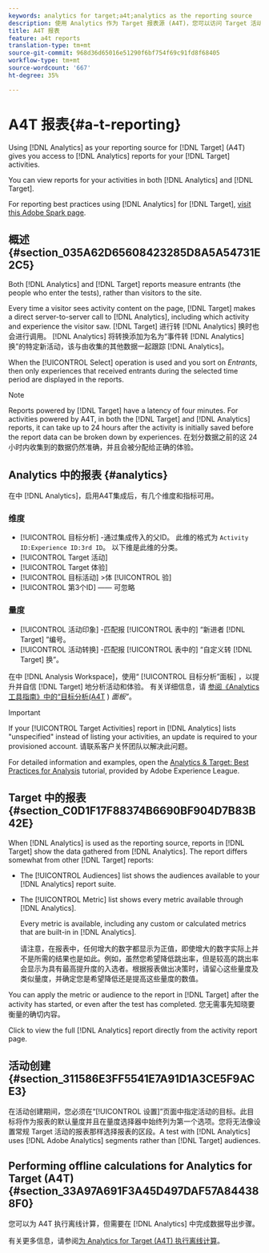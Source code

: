 ```yaml
---
keywords: analytics for target;a4t;analytics as the reporting source
description: 使用 Analytics 作为 Target 报表源 (A4T)，您可以访问 Target 活动的 Analytics 报表。
title: A4T 报表
feature: a4t reports
translation-type: tm+mt
source-git-commit: 968d36d65016e51290f6bf754f69c91fd8f68405
workflow-type: tm+mt
source-wordcount: '667'
ht-degree: 35%

---
```



# A4T 报表{#a-t-reporting}

Using [!DNL Analytics] as your reporting source for [!DNL Target] (A4T) gives you access to [!DNL Analytics] reports for your [!DNL Target] activities.

You can view reports for your activities in both [!DNL Analytics] and [!DNL Target].

For reporting best practices using [!DNL Analytics] for [!DNL Target], [visit this Adobe Spark page](https://spark.adobe.com/page/Lo3Spm4oBOvwF/).

## 概述 {#section_035A62D65608423285D8A5A54731E2C5}

Both [!DNL Analytics] and [!DNL Target] reports measure entrants (the people who enter the tests), rather than visitors to the site.

Every time a visitor sees activity content on the page, [!DNL Target] makes a direct server-to-server call to [!DNL Analytics], including which activity and experience the visitor saw. [!DNL Target] 进行转 [!DNL Analytics] 换时也会进行调用。 [!DNL Analytics] 将转换添加为名为“事件转 [!DNL Analytics] 换”的特定新活动，该与由收集的其他数据一起跟踪 [!DNL Analytics]。

When the [!UICONTROL Select] operation is used and you sort on *Entrants*, then only experiences that received entrants during the selected time period are displayed in the reports.

>[!NOTE]
>
>Reports powered by [!DNL Target] have a latency of four minutes. For activities powered by A4T, in both the [!DNL Target] and [!DNL Analytics] reports, it can take up to 24 hours after the activity is initially saved before the report data can be broken down by experiences. 在划分数据之前的这 24 小时内收集到的数据仍然准确，并且会被分配给正确的体验。

## Analytics 中的报表 {#analytics}

在中 [!DNL Analytics]，启用A4T集成后，有几个维度和指标可用。

### 维度

* [!UICONTROL 目标分析] -通过集成传入的父ID。 此维的格式为 `Activity ID:Experience ID:3rd ID`。 以下维是此维的分类。
* [!UICONTROL Target 活动]
* [!UICONTROL Target 体验]
* [!UICONTROL 目标活动] >体 [!UICONTROL 验]
* [!UICONTROL 第3个ID] —— 可忽略

### 量度

* [!UICONTROL 活动印象] -匹配报 [!UICONTROL 表中的] “新进者 [!DNL Target] ”编号。
* [!UICONTROL 活动转换] -匹配报 [!UICONTROL 表中的] “自定义转 [!DNL Target] 换”。

在中 [!DNL Analysis Workspace]，使用“ [!UICONTROL 目标分析”面板] ，以提升并自信 [!DNL Target] 地分析活动和体验。 有关详细信息，请 [参阅《Analytics工具指南》中的“目标分析(A4T](https://experienceleague.adobe.com/docs/analytics/analyze/analysis-workspace/panels/a4t-panel.html) ) *面板”*。

>[!IMPORTANT]
>
>If your [!UICONTROL Target Activities] report in [!DNL Analytics] lists &quot;unspecified&quot; instead of listing your activities, an update is required to your provisioned account. 请联系客户关怀团队以解决此问题。

For detailed information and examples, open the [Analytics &amp; Target: Best Practices for Analysis](https://spark.adobe.com/page/Lo3Spm4oBOvwF/) tutorial, provided by Adobe Experience League.

## Target 中的报表 {#section_C0D1F17F88374B6690BF904D7B83B42E}

When [!DNL Analytics] is used as the reporting source, reports in [!DNL Target] show the data gathered from [!DNL Analytics]. The report differs somewhat from other [!DNL Target] reports:

* The [!UICONTROL Audiences] list shows the audiences available to your [!DNL Analytics] report suite.
* The [!UICONTROL Metric] list shows every metric available through [!DNL Analytics].

   Every metric is available, including any custom or calculated metrics that are built-in in [!DNL Analytics].

   请注意，在报表中，任何增大的数字都显示为正值，即使增大的数字实际上并不是所需的结果也是如此。例如，虽然您希望降低跳出率，但是较高的跳出率会显示为具有最高提升度的入选者。根据报表做出决策时，请留心这些量度及类似量度，并确定您是希望降低还是提高这些量度的数值。

You can apply the metric or audience to the report in [!DNL Target] after the activity has started, or even after the test has completed. 您无需事先知晓要衡量的确切内容。

Click to view the full [!DNL Analytics] report directly from the activity report page.

## 活动创建 {#section_311586E3FF5541E7A91D1A3CE5F9ACE3}

在活动创建期间，您必须在“[!UICONTROL 设置]”页面中指定活动的目标。此目标将作为报表的默认量度并且在量度选择器中始终列为第一个选项。您将无法像设置常规 Target 活动的报表那样选择报表的区段。A test with [!DNL Analytics] uses [!DNL Adobe Analytics] segments rather than [!DNL Target] audiences.

## Performing offline calculations for Analytics for Target (A4T) {#section_33A97A691F3A45D497DAF57A844388F0}

您可以为 A4T 执行离线计算，但需要在 [!DNL Analytics] 中完成数据导出步骤。

有关更多信息，请参阅[为 Analytics for Target (A4T) 执行离线计算](/help/c-reports/conversion-rate.md#concept_0D0002A1EBDF420E9C50E2A46F36629B)。
